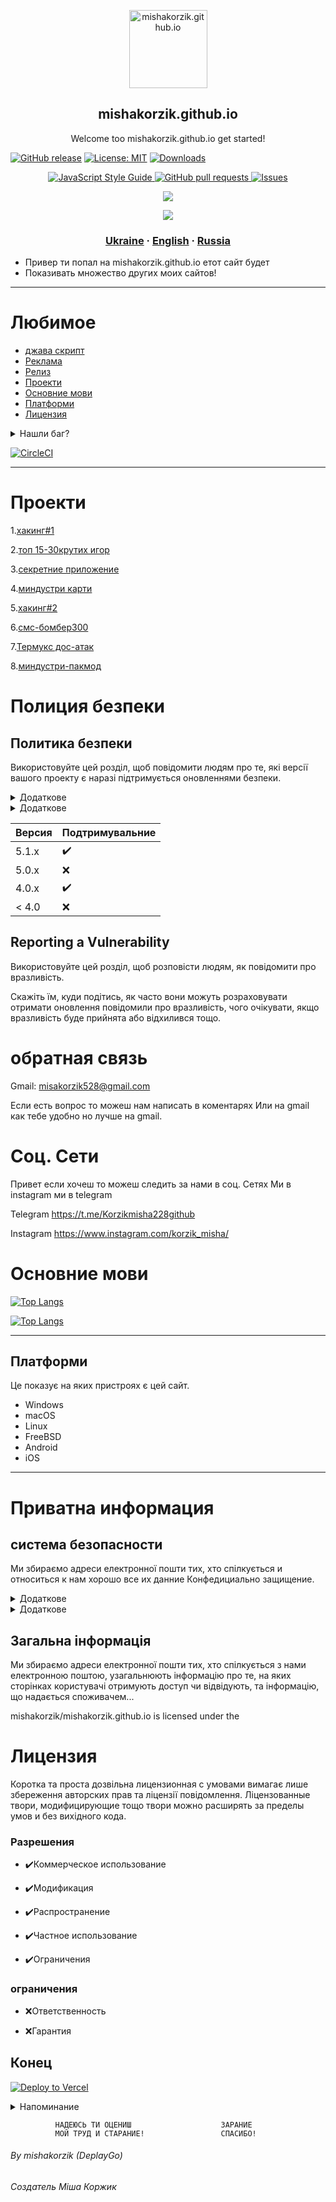 
<p align="center">
 <img width="125px" src="https://res.cloudinary.com/anuraghazra/image/upload/v1594908242/logo_ccswme.svg" align="center" alt="mishakorzik.github.io" />
<h2 align="center">mishakorzik.github.io</h2>
 <p align="center"> Welcome too mishakorzik.github.io get started!</p

     
 [![GitHub release](https://img.shields.io/github/release/castagnait/plugin.video.netflix.svg)](https://github.com/mishakorzik.github.io/mishakorzik.github.io/mishakorzik.github.io)
[![License: MIT](https://img.shields.io/badge/License-MIT-yellow.svg)](https://opensource.org/licenses/MIT)
[![Downloads](https://img.shields.io/github/downloads/MathewSachin/Captura/total.svg?style=flat-square)](https://mathewsachin.github.io/Captura/download)
    <p align="center">  <a href="http://standardjs.com/">
    <img src="https://img.shields.io/badge/code%20style-standard-brightgreen.svg" alt="JavaScript Style Guide" />
  </a>
    <a href="https://github.com/mishakorzik/mishakorzik.menu.io/pulls">
      <img alt="GitHub pull requests" src="https://img.shields.io/github/issues-pr/anuraghazra/github-readme-stats?color=0088ff" />
    </a>
    <a href="https://github.com/mishakorzik/mishakorzik.menu.io/issues">
      <img alt="Issues" src="https://img.shields.io/github/issues/anuraghazra/github-readme-stats?color=0088ff" />
    </a>
    <br />
      <p align="center">
    <a href="https://a.paddle.com/v2/click/16413/119403?link=1227">
      <img src="https://img.shields.io/badge/Supported%20by-VSCode%20Power%20User%20%E2%86%92-gray.svg?colorA=655BE1&colorB=4F44D6&style=for-the-badge"/>
    </a>  
       <a href="https://a.paddle.com/v2/click/16413/119403?link=2345">
            <p align="center">
 <img src="https://img.shields.io/badge/Supported%20by-Node%20Cli.com%20%E2%86%92-gray.svg?colorA=61c265&colorB=4CAF50&style=for-the-badge"/>
    </a>  
  <h3 align="center">
    <a href="/docs/readme_ua.md">Ukraine</a>
    ·
    <a href="/docs/readme_en.md">English</a>
    ·
    <a href="/docs/readme_ru.md">Russia</a>
</h3>
  

- Привер ти попал на mishakorzik.github.io етот сайт будет
- Показивать множество других моих сайтов!

---

# Любимое

- <a href="https://standardjs.com/">джава скрипт</a>
- <a href="/exaples/Readme_reklams.md">Реклама</a>
- <a href="https://github.com/mishakorzik/mishakorzik.menu.io/releases/tag/1.7.1">Релиз</a>
- [Проекти](#Проекти)
- [Основние мови](#Основние-мови) 
- [Платформи](#платформи)
- [Лицензия](#Лицензия)

<details id="missing-code-coverage">
  <summary>Нашли баг?</summary>

Вот тута можно увидеть красную кнопку FAILED если
 Нее нажать то ты перейдешь на reportbugs эта кнопка тебя
 Переводит на другую странице то если ты нашел баг кликай
 На эту кнопку!

</details>

 [![CircleCI](https://circleci.com/gh/bahmutov/cypress-react-unit-test/tree/main.svg?style=svg)](/docs/readme.reportbugs.md) 

---

# Проекти


1.<a href="https://github.com/mishakorzik/Termux-1">хакинг#1</a>

2.<a href="https://github.com/mishakorzik/Games">топ 15-30крутих игор</a>

3.<a href="https://github.com/mishakorzik/secret_apps">секретние приложение</a>

4.<a href="https://github.com/mishakorzik/mindustry-maps-">миндустри карти</a>

5.<a href="https://github.com/mishakorzik/Termux-2-">хакинг#2</a>

6.<a href="https://github.com/mishakorzik/termux-sms-bomber300">смс-бомбер300</a>

7.<a href="https://github.com/mishakorzik/DDos-Attack/tree/master">Термукс дос-атак</a>

8.<a href="https://github.com/mishakorzik/mindustry.packmod">миндустри-пакмод</a>


# Полиция безпеки

## Политика безпеки

Використовуйте цей розділ, щоб повідомити людям про те, які версії вашого проекту є
 наразі підтримується оновленнями безпеки.

</details>

<details id="missing-code-coverage">
  <summary>Додаткове</summary>

И можеш не переживать етод сайт конфедициально защищений
И сертификат безпеки еще рабочий и з'єднання есть защищенное
###### by mishakorzik

</details>

<details id="missing-code-coverage">
  <summary>Додаткове</summary>

Если ти еще не вериш то ти можеш посмотреть нашу лицензию
Или посмотреть Security Policy там можна посмотреть какие
У нас версии саме новие и свежие.

###### by mishakorzik

</details>

| Версия  | Подтримувальние    |
| ------- | ------------------ |
| 5.1.x   |  ✔️                |
| 5.0.x   |  ❌                |
| 4.0.x   |  ✔️                |
| < 4.0   |  ❌                |

## Reporting a Vulnerability

Використовуйте цей розділ, щоб розповісти людям, як повідомити про вразливість.

 Скажіть їм, куди подітись, як часто вони можуть розраховувати отримати оновлення
 повідомили про вразливість, чого очікувати, якщо вразливість буде прийнята або
 відхилився тощо.

# обратная связь

Gmail: misakorzik528@gmail.com

Если есть вопрос то можеш нам написать в коментарях
Или на gmail как тебе удобно но лучше на gmail.

# Соц. Сети

Привет если хочеш то можеш 
следить за нами в соц. Сетях
Ми в instagram ми в telegram

Telegram
https://t.me/Korzikmisha228github

Instagram
https://www.instagram.com/korzik_misha/  

 

# Основние мови

[![Top Langs](https://github-readme-stats.vercel.app/api/top-langs/?username=anuraghazra)](https://github.com/mishakorzik/mishakorzik.github.io)


[![Top Langs](https://github-readme-stats.vercel.app/api/top-langs/?username=anuraghazra&layout=compact)](https://github.com/anuraghazra/github-readme-stats)

---

## Платформи
Це показує на яких пристроях є цей сайт.

- Windows 
- macOS
- Linux
- FreeBSD
- Android
- iOS

---

# Приватна информация

## система безопасности
Ми збираємо адреси електронної пошти тих, хто 
спілкується и относиться к нам хорошо все их данние 
Конфедициально защищение.


</details>

<details id="missing-code-coverage">
  <summary>Додаткове</summary>

И можеш не переживать етод сайт конфедициально защищений
И сертификат безпеки еще рабочий и з'єднання есть защищенное
###### by mishakorzik

</details>

<details id="missing-code-coverage">
  <summary>Додаткове</summary>

Если ти еще не вериш то ти можеш посмотреть нашу лицензию
Или посмотреть Security Policy там можна посмотреть какие
У нас версии саме новие и свежие.

###### by mishakorzik

</details>

## Загальна інформація

Ми збираємо адреси електронної пошти тих, хто 
спілкується з нами електронною поштою, узагальнюють 
інформацію про те, на яких сторінках користувачі 
отримують доступ чи відвідують, та інформацію, що 
надається споживачем... 


mishakorzik/mishakorzik.github.io is licensed under the

# Лицензия
Коротка та проста дозвільна лицензионная с умовами 
вимагає лише збереження авторских прав та ліцензії
повідомлення.  Ліцензованные твори, модифицирующие 
тощо твори можно расширять за пределы умов и без 
вихідного кода.

### Разрешения

 - ✔️Коммерческое использование

 - ✔️Модификация

 - ✔️Распространение

 - ✔️Частное использование

 - ✔️Ограничения

 ### ограничения

 - ❌Ответственность

 - ❌Гарантия

## Конец

[![Deploy to Vercel](https://vercel.com/button)](https://vercel.com/import/project?template=https://github.com/anuraghazra/github-readme-stats)

<details id="missing-code-coverage">
  <summary>Напоминание</summary>

Не забуть зайти на Realises там еще больше информация
О безпеки и не только рекомендую зайти!

</details>
 


              НАДЕЮСЬ ТИ ОЦЕНИШ                    ЗАРАНИЕ
              МОЙ ТРУД И СТАРАНИЕ!                 СПАСИБО!




###### By mishakorzik (DeplayGo)
###### Создатель Міша Коржик 

